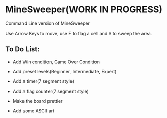 # MineSweeper(WORK IN PROGRESS)

Command Line version of MineSweeper

Use Arrow Keys to move, use F to flag a cell and S to sweep the area.

## To Do List:

* Add Win condition, Game Over Condition

* Add preset levels(Beginner, Intermediate, Expert)

* Add a timer(7 segment style)

* Add a flag counter(7 segment style)

* Make the board prettier

* Add some ASCII art
